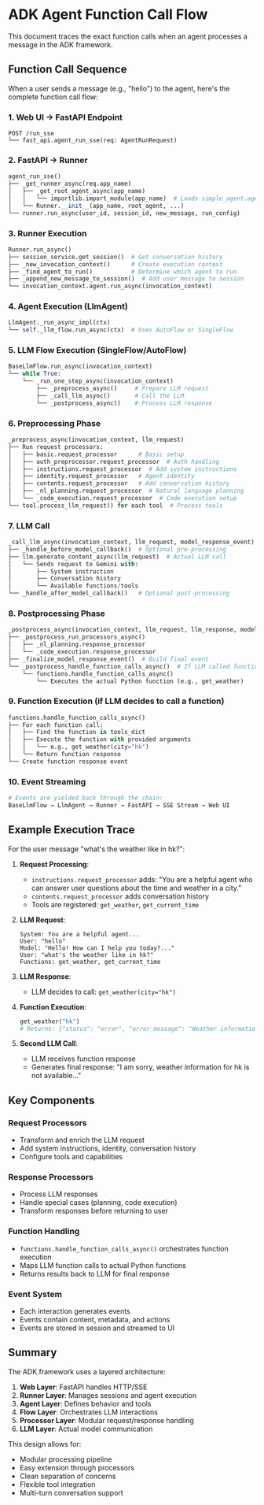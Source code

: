 # ADK Agent Function Call Flow

This document traces the exact function calls when an agent processes a message in the ADK framework.

## Function Call Sequence

When a user sends a message (e.g., "hello") to the agent, here's the complete function call flow:

### 1. **Web UI → FastAPI Endpoint**
```
POST /run_sse
└── fast_api.agent_run_sse(req: AgentRunRequest)
```

### 2. **FastAPI → Runner**
```python
agent_run_sse()
├── _get_runner_async(req.app_name)
│   ├── _get_root_agent_async(app_name)
│   │   └── importlib.import_module(app_name)  # Loads simple_agent.agent.root_agent
│   └── Runner.__init__(app_name, root_agent, ...)
└── runner.run_async(user_id, session_id, new_message, run_config)
```

### 3. **Runner Execution**
```python
Runner.run_async()
├── session_service.get_session()  # Get conversation history
├── _new_invocation_context()      # Create execution context
├── _find_agent_to_run()           # Determine which agent to run
├── _append_new_message_to_session()  # Add user message to session
└── invocation_context.agent.run_async(invocation_context)
```

### 4. **Agent Execution (LlmAgent)**
```python
LlmAgent._run_async_impl(ctx)
└── self._llm_flow.run_async(ctx)  # Uses AutoFlow or SingleFlow
```

### 5. **LLM Flow Execution (SingleFlow/AutoFlow)**
```python
BaseLlmFlow.run_async(invocation_context)
└── while True:
    └── _run_one_step_async(invocation_context)
        ├── _preprocess_async()     # Prepare LLM request
        ├── _call_llm_async()       # Call the LLM
        └── _postprocess_async()    # Process LLM response
```

### 6. **Preprocessing Phase**
```python
_preprocess_async(invocation_context, llm_request)
├── Run request processors:
│   ├── basic.request_processor      # Basic setup
│   ├── auth_preprocessor.request_processor  # Auth handling
│   ├── instructions.request_processor  # Add system instructions
│   ├── identity.request_processor   # Agent identity
│   ├── contents.request_processor   # Add conversation history
│   ├── _nl_planning.request_processor  # Natural language planning
│   └── _code_execution.request_processor  # Code execution setup
└── tool.process_llm_request() for each tool  # Process tools
```

### 7. **LLM Call**
```python
_call_llm_async(invocation_context, llm_request, model_response_event)
├── _handle_before_model_callback()  # Optional pre-processing
├── llm.generate_content_async(llm_request)  # Actual LLM call
│   └── Sends request to Gemini with:
│       ├── System instruction
│       ├── Conversation history
│       └── Available functions/tools
└── _handle_after_model_callback()   # Optional post-processing
```

### 8. **Postprocessing Phase**
```python
_postprocess_async(invocation_context, llm_request, llm_response, model_response_event)
├── _postprocess_run_processors_async()
│   ├── _nl_planning.response_processor
│   └── _code_execution.response_processor
├── _finalize_model_response_event()  # Build final event
└── _postprocess_handle_function_calls_async()  # If LLM called functions
    └── functions.handle_function_calls_async()
        └── Executes the actual Python function (e.g., get_weather)
```

### 9. **Function Execution (if LLM decides to call a function)**
```python
functions.handle_function_calls_async()
├── For each function call:
│   ├── Find the function in tools_dict
│   ├── Execute the function with provided arguments
│   │   └── e.g., get_weather(city="hk")
│   └── Return function response
└── Create function response event
```

### 10. **Event Streaming**
```python
# Events are yielded back through the chain:
BaseLlmFlow → LlmAgent → Runner → FastAPI → SSE Stream → Web UI
```

## Example Execution Trace

For the user message "what's the weather like in hk?":

1. **Request Processing**:
   - `instructions.request_processor` adds: "You are a helpful agent who can answer user questions about the time and weather in a city."
   - `contents.request_processor` adds conversation history
   - Tools are registered: `get_weather`, `get_current_time`

2. **LLM Request**:
   ```
   System: You are a helpful agent...
   User: "hello"
   Model: "Hello! How can I help you today?..."
   User: "what's the weather like in hk?"
   Functions: get_weather, get_current_time
   ```

3. **LLM Response**:
   - LLM decides to call: `get_weather(city="hk")`

4. **Function Execution**:
   ```python
   get_weather("hk")
   # Returns: {"status": "error", "error_message": "Weather information for 'hk' is not available."}
   ```

5. **Second LLM Call**:
   - LLM receives function response
   - Generates final response: "I am sorry, weather information for hk is not available..."

## Key Components

### Request Processors
- Transform and enrich the LLM request
- Add system instructions, identity, conversation history
- Configure tools and capabilities

### Response Processors  
- Process LLM responses
- Handle special cases (planning, code execution)
- Transform responses before returning to user

### Function Handling
- `functions.handle_function_calls_async()` orchestrates function execution
- Maps LLM function calls to actual Python functions
- Returns results back to LLM for final response

### Event System
- Each interaction generates events
- Events contain content, metadata, and actions
- Events are stored in session and streamed to UI

## Summary

The ADK framework uses a layered architecture:
1. **Web Layer**: FastAPI handles HTTP/SSE
2. **Runner Layer**: Manages sessions and agent execution
3. **Agent Layer**: Defines behavior and tools
4. **Flow Layer**: Orchestrates LLM interactions
5. **Processor Layer**: Modular request/response handling
6. **LLM Layer**: Actual model communication

This design allows for:
- Modular processing pipeline
- Easy extension through processors
- Clean separation of concerns
- Flexible tool integration
- Multi-turn conversation support
